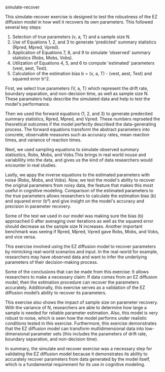 simulate-recover

This simulate-recover exercise is designed to test the robustness of the EZ diffusion model in how well it recovers its own parameters. This followed several key steps:

1. Selection of true parameters (v, a, T) and a sample size N.
2. Use of Equations 1, 2, and 3 to generate 'predicted' summary statistics (Rpred, Mpred, Vpred).
3. Application of Equations 7, 8, and 9 to simulate 'observed' summary statistics (Robs, Mobs, Vobs).
4. Utilization of Equations 4, 5, and 6 to compute 'estimated' parameters (vest, aest, Test).
5. Calculation of the estimation bias b = (v, a, T) - (vest, aest, Test) and squared error b^2.

First, we select true parameters (V, a, T) which represent the drift rate, boundary separation, and non-decision time, as well as sample size N. These paramaters help describe the simulated data and help to test the model's performance. 

Then we used the forward equations (1, 2, and 3) to generate predecited summary statistics, Rpred, Mpred, and Vpred. These numbers reprseted the theoretical outcomes if the model perfectly described the data-generating process. The forward equations transform the abstract parameters into concrete, observable measures such as accuracy rates, mean reaction times, and variance of reaction times.

Next, we used sampling equations to simulate observed summary statisstics, Robs, Mobs, and Vobs.This brings in real world nouse and variablility into the data, and gives us the kind of data researchers would encounter in real studies.

Lastly, we appy the inverse equations to the estimated parameters with noise (Robs, Mobs, and Vobs). Now, we test the model's ability to recover the original parameters from noisy data, the feature that makes this most useful in cognitive modeling. 
Comparison of the estimated parameters to the true parameters allows researchers to calculate the estimation bias (b) and squared error (b²) and give insight on the model's accuracy and precision in parameter recovery. 

Some of the test we used in our model was making sure the bias (b) approached 0 after averaging over iterations as well as the squared error should decrease as the sample size N increases. Another important benchmark was seeing if Rpred, Mpred, Vpred gave Robs, Mobs, and Vobs, and vice versa. 

This exercise involved using the EZ diffusion model to recover parameters by mimicking real-world scenarios and input. In the real-world for example, researchers may have observed data and want to infer the underlying parameters of their decision-making process. 

Some of the conclusions that can be made from this exercise: It allows researchers to make a necessary claim: If data comes from an EZ diffusion model, then the estimation procedure can recover the parameters accurately. Additionally, this exercise serves as a validation of the EZ diffusion model’s ability to recover its parameters. 

This exercise also shows the impact of sample size on parameter recovery. With the variance of N, researchers are able to determine how large a sample is needed for reliable parameter estimation. Also, this model is very robust to noise, which is seen how the model performs under realistic conditions tested in this exercise. Furthermore, this exercise demonstrates that the EZ diffusion model can transform multidimensional data into low-dimensional parameter sets (this includes the parameters of drift rate, boundary separation, and non-decision time). 

In summary, the simulate and recover exercise was a necessary step for validating the EZ diffusion model because it demonstrates its ability to accurately recover parameters from data generated by the model itself, which is a fundamental requirement for its use in cognitive modeling.
